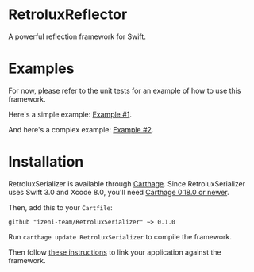 # RetroluxReflector

A powerful reflection framework for Swift.

# Examples

For now, please refer to the unit tests for an example of how to use this framework.

Here's a simple example: [Example #1](https://github.com/izeni-team/RetroluxReflector/blob/069566ee3eedb62863757f2cbe5512d076bbc397/RetroluxReflectorTests/ReflectorTests.swift#L116).

And here's a complex example: [Example #2](https://github.com/izeni-team/RetroluxReflector/blob/069566ee3eedb62863757f2cbe5512d076bbc397/RetroluxReflectorTests/ReflectorTests.swift#L430).

# Installation

RetroluxSerializer is available through [Carthage](https://github.com/Carthage/Carthage). Since RetroluxSerializer uses Swift 3.0 and Xcode 8.0, you'll need [Carthage 0.18.0 or newer](https://github.com/Carthage/Carthage/releases).

Then, add this to your `Cartfile`:

```
github "izeni-team/RetroluxSerializer" ~> 0.1.0
```

Run `carthage update RetroluxSerializer` to compile the framework.

Then follow [these instructions](https://github.com/Carthage/Carthage#adding-frameworks-to-an-application) to link your application against the framework.
